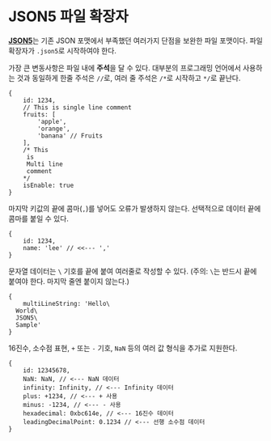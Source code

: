 # JSON5 파일 확장자

[**JSON5**](https://json5.org)는 기존 JSON 포맷에서 부족했던 여러가지 단점을 보완한 파일 포맷이다. 파일 확장자가 `.json5`로 시작하여야 한다.

가장 큰 변동사항은 파일 내에 **주석**을 달 수 있다. 대부분의 프로그래밍 언어에서 사용하는 것과 동일하게 한줄 주석은 `//`로, 여러 줄 주석은 `/*`로 시작하고 `*/`로 끝난다.

```json5
{
	id: 1234,
	// This is single line comment
	fruits: [
		'apple',
		'orange',
		'banana' // Fruits
	],
	/* This
     is
     Multi line
     comment
    */
	isEnable: true
}
```

마지막 키값의 끝에 콤마(`,`)를 넣어도 오류가 발생하지 않는다. 선택적으로 데이터 끝에 콤마를 붙일 수 있다.

```json5
{
	id: 1234,
	name: 'lee' // <<--- ','
}
```

문자열 데이터는 `\` 기호를 끝에 붙여 여러줄로 작성할 수 있다. (주의: `\`는 반드시 끝에 붙여야 한다. 마지막 줄엔 붙이지 않는다.)

```json5
{
	multiLineString: 'Hello\
  World\
  JSON5\
  Sample'
}
```

16진수, 소수점 표현, `+` 또는 `-` 기호, `NaN` 등의 여러 값 형식을 추가로 지원한다.

```json5
{
	id: 12345678,
	NaN: NaN, // <--- NaN 데이터
	infinity: Infinity, // <--- Infinity 데이터
	plus: +1234, // <--- + 사용
	minus: -1234, // <--- - 사용
	hexadecimal: 0xbc614e, // <--- 16진수 데이터
	leadingDecimalPoint: 0.1234 // <--- 선행 소수점 데이터
}
```
